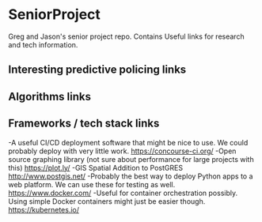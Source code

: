 # SeniorProject
Greg and Jason's senior project repo. Contains Useful links for research and tech information.

## Interesting predictive policing links

## Algorithms links

## Frameworks / tech stack links
-A useful CI/CD deployment software that might be nice to use. We could probably deploy with very little work.
https://concourse-ci.org/
-Open source graphing library (not sure about performance for large projects with this)
https://plot.ly/
-GIS Spatial Addition to PostGRES
http://www.postgis.net/
-Probably the best way to deploy Python apps to a web platform. We can use these for testing as well.
https://www.docker.com/
-Useful for container orchestration possibly. Using simple Docker containers might just be easier though.
https://kubernetes.io/
